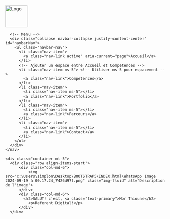 <!DOCTYPE html>
<html lang="fr">
<head>
  <meta charset="UTF-8">
  <meta name="viewport" content="width=device-width, initial-scale=1.0">
  <title>Portfolio</title>
  <!-- Bootstrap CSS -->
  <link href="https://cdn.jsdelivr.net/npm/bootstrap@5.3.0-alpha1/dist/css/bootstrap.min.css" rel="stylesheet">
  <style>
    section {
      height: 100vh; /* Occupy the full height of the viewport */
    }
  </style>
</head>
<body>

 <!-- Navbar -->
 <nav class="navbar navbar-expand-lg navbar-light bg-light">
  <div class="container-fluid">
    <!-- Logo -->
    <a class="navbar-brand" href="#">
      <img src="c:\Users\simplon\Desktop\brief prjet perso\TRANS_Plan de travail 1.png" alt="Logo" width="70" height="70" class="d-inline-block align-text-top">
    </a>

      <!-- Menu -->
      <div class="collapse navbar-collapse justify-content-center" id="navbarNav">
        <ul class="navbar-nav">
          <li class="nav-item">
            <a class="nav-link active" aria-current="page">Accueil</a>
          </li>
          <!-- Ajouter un espace entre Accueil et Competences -->
          <li class="nav-item ms-5"> <!-- Utiliser ms-5 pour espacement -->
            <a class="nav-link">Competences</a>
          </li>
          <li class="nav-item">
            <li class="nav-item ms-5"></li>
            <a class="nav-link">Portfolio</a>
          </li>
          <li class="nav-item">
            <li class="nav-item ms-5"></li>
            <a class="nav-link">Parcours</a>
          </li>
          <li class="nav-item">
            <li class="nav-item ms-5"></li>
            <a class="nav-link">Contact</a>
          </li>
        </ul>
      </div>
    </nav>    
      
    <div class="container mt-5">
      <div class="row align-items-start">
          <div class="col-md-6">
              <img src="c:\Users\simplon\Desktop\BOOTSTRAP5\INDEX.html\WhatsApp Image 2024-09-19 à 00.17.24_7426d97f.png" class="img-fluid" alt="Description de l'image">
          </div>
          <div class="col-md-6">
            <h2>SALUT! c'est, <a class="text-primary">Mor Thioune</h2>
              <p>Referent Digital!</p>
          </div>
      </div>
  </div>

  <!-- Bootstrap JS -->
  <script src="https://cdn.jsdelivr.net/npm/bootstrap@5.3.0-alpha1/dist/js/bootstrap.bundle.min.js"></script>

 
</body>
<div>
</html>
